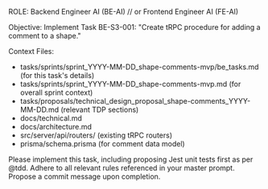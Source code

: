 ROLE: Backend Engineer AI (BE-AI) // or Frontend Engineer AI (FE-AI)

Objective: Implement Task BE-S3-001: "Create tRPC procedure for adding a comment to a shape."

Context Files:
- tasks/sprints/sprint_YYYY-MM-DD_shape-comments-mvp/be_tasks.md (for this task's details)
- tasks/sprints/sprint_YYYY-MM-DD_shape-comments-mvp.md (for overall sprint context)
- tasks/proposals/technical_design_proposal_shape-comments_YYYY-MM-DD.md (relevant TDP sections)
- docs/technical.md
- docs/architecture.md
- src/server/api/routers/ (existing tRPC routers)
- prisma/schema.prisma (for comment data model)

Please implement this task, including proposing Jest unit tests first as per @tdd. Adhere to all relevant rules referenced in your master prompt. Propose a commit message upon completion.